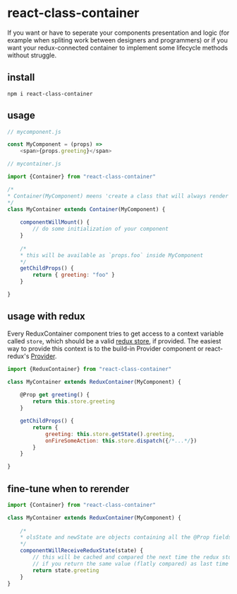 # react-class-container

If you want or have to seperate your components presentation and logic (for example when spliting work between designers and programmers)
or if you want your redux-connected container to implement some lifecycle methods without struggle.

## install

`npm i react-class-container`

## usage

```javascript
// mycomponent.js

const MyComponent = (props) => 
    <span>{props.greeting}</span>
```

```javascript
// mycontainer.js

import {Container} from "react-class-container"

/*
* Container(MyComponent) meens 'create a class that will always render MyComponent'
*/
class MyContainer extends Container(MyComponent) {
    
    componentWillMount() {
        // do some initialization of your component
    }
    
    /*
    * this will be available as `props.foo` inside MyComponent
    */
    getChildProps() {
        return { greeting: "foo" }
    }

}
```


## usage with redux

Every ReduxContainer component tries to get access to a context variable called `store`, which should be a valid [redux store](http://redux.js.org/docs/basics/Store.html), if provided.
The easiest way to provide this context is to the build-in Provider component or react-redux's [Provider](https://github.com/reactjs/react-redux/blob/master/docs/api.md#provider-store).

```javascript
import {ReduxContainer} from "react-class-container"

class MyContainer extends ReduxContainer(MyComponent) {
    
    @Prop get greeting() {
        return this.store.greeting
    }

    getChildProps() {
        return {
            greeting: this.store.getState().greeting,
            onFireSomeAction: this.store.dispatch({/*...*/})
        }
    }

}
```


## fine-tune when to rerender

```javascript
import {Container} from "react-class-container"

class MyContainer extends ReduxContainer(MyComponent) {
    
    /*
    * olsState and newState are objects containing all the @Prop fields of your container
    */
    componentWillReceiveReduxState(state) {
        // this will be cached and compared the next time the redux store changes
        // if you return the same value (flatly compared) as last time 'MyComponent' wont rerender
        return state.greeting
    }   
}
```